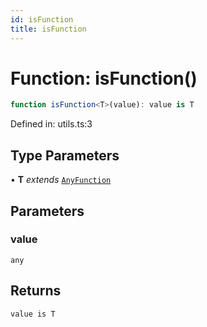 ```yaml
---
id: isFunction
title: isFunction
---
```


<!-- DO NOT EDIT: this page is autogenerated from the type comments -->

# Function: isFunction()

```ts
function isFunction<T>(value): value is T
```

Defined in: utils.ts:3

## Type Parameters

• **T** *extends* [`AnyFunction`](../../type-aliases/anyfunction.md)

## Parameters

### value

`any`

## Returns

`value is T`
